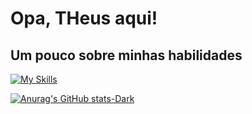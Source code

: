 
# Opa, THeus aqui!


## Um pouco sobre minhas habilidades 



[![My Skills](https://skillicons.dev/icons?i=aws,angular,flutter,mysql,postgres,mongo,bootstrap,nodejs,npm,sass,py,ts,dart,php,js,java,git,sqlite,vscode,jquery&perline=5)](https://skillicons.dev)



[![Anurag's GitHub stats-Dark](https://github-readme-stats.vercel.app/api?username=THeusvsilv\&show_icons=true\&theme=dark#gh-dark-mode-only)](https://github.com/anuraghazra/github-readme-stats#responsive-card-theme#gh-dark-mode-only)


